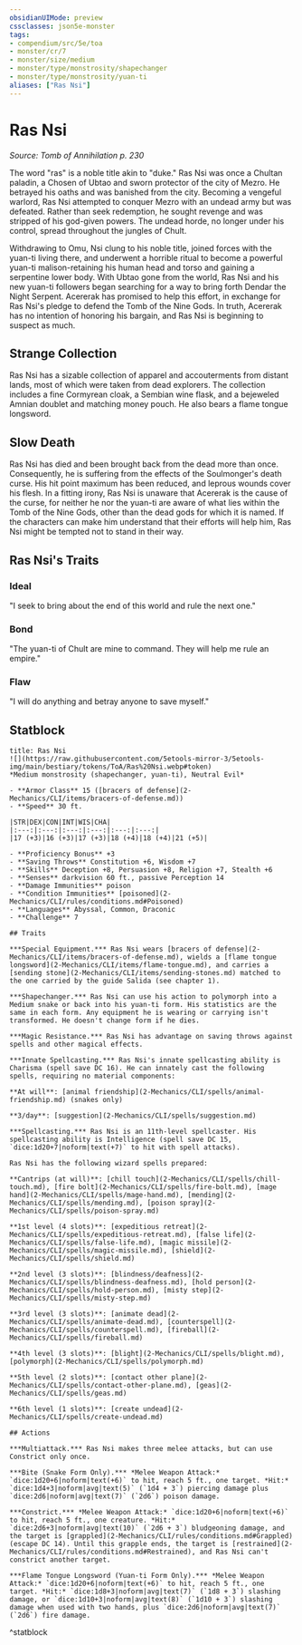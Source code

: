 ```yaml
---
obsidianUIMode: preview
cssclasses: json5e-monster
tags:
- compendium/src/5e/toa
- monster/cr/7
- monster/size/medium
- monster/type/monstrosity/shapechanger
- monster/type/monstrosity/yuan-ti
aliases: ["Ras Nsi"]
---
```

# Ras Nsi
*Source: Tomb of Annihilation p. 230*  

The word "ras" is a noble title akin to "duke." Ras Nsi was once a Chultan paladin, a Chosen of Ubtao and sworn protector of the city of Mezro. He betrayed his oaths and was banished from the city. Becoming a vengeful warlord, Ras Nsi attempted to conquer Mezro with an undead army but was defeated. Rather than seek redemption, he sought revenge and was stripped of his god-given powers. The undead horde, no longer under his control, spread throughout the jungles of Chult.

Withdrawing to Omu, Nsi clung to his noble title, joined forces with the yuan-ti living there, and underwent a horrible ritual to become a powerful yuan-ti malison-retaining his human head and torso and gaining a serpentine lower body. With Ubtao gone from the world, Ras Nsi and his new yuan-ti followers began searching for a way to bring forth Dendar the Night Serpent. Acererak has promised to help this effort, in exchange for Ras Nsi's pledge to defend the Tomb of the Nine Gods. In truth, Acererak has no intention of honoring his bargain, and Ras Nsi is beginning to suspect as much.

## Strange Collection

Ras Nsi has a sizable collection of apparel and accouterments from distant lands, most of which were taken from dead explorers. The collection includes a fine Cormyrean cloak, a Sembian wine flask, and a bejeweled Amnian doublet and matching money pouch. He also bears a flame tongue longsword.

## Slow Death

Ras Nsi has died and been brought back from the dead more than once. Consequently, he is suffering from the effects of the Soulmonger's death curse. His hit point maximum has been reduced, and leprous wounds cover his flesh. In a fitting irony, Ras Nsi is unaware that Acererak is the cause of the curse, for neither he nor the yuan-ti are aware of what lies within the Tomb of the Nine Gods, other than the dead gods for which it is named. If the characters can make him understand that their efforts will help him, Ras Nsi might be tempted not to stand in their way.

## Ras Nsi's Traits

### Ideal

"I seek to bring about the end of this world and rule the next one."

### Bond

"The yuan-ti of Chult are mine to command. They will help me rule an empire."

### Flaw

"I will do anything and betray anyone to save myself."

## Statblock

```ad-statblock
title: Ras Nsi
![](https://raw.githubusercontent.com/5etools-mirror-3/5etools-img/main/bestiary/tokens/ToA/Ras%20Nsi.webp#token)
*Medium monstrosity (shapechanger, yuan-ti), Neutral Evil*

- **Armor Class** 15 ([bracers of defense](2-Mechanics/CLI/items/bracers-of-defense.md))
- **Speed** 30 ft.

|STR|DEX|CON|INT|WIS|CHA|
|:---:|:---:|:---:|:---:|:---:|:---:|
|17 (+3)|16 (+3)|17 (+3)|18 (+4)|18 (+4)|21 (+5)|

- **Proficiency Bonus** +3
- **Saving Throws** Constitution +6, Wisdom +7
- **Skills** Deception +8, Persuasion +8, Religion +7, Stealth +6
- **Senses** darkvision 60 ft., passive Perception 14
- **Damage Immunities** poison
- **Condition Immunities** [poisoned](2-Mechanics/CLI/rules/conditions.md#Poisoned)
- **Languages** Abyssal, Common, Draconic
- **Challenge** 7

## Traits

***Special Equipment.*** Ras Nsi wears [bracers of defense](2-Mechanics/CLI/items/bracers-of-defense.md), wields a [flame tongue longsword](2-Mechanics/CLI/items/flame-tongue.md), and carries a [sending stone](2-Mechanics/CLI/items/sending-stones.md) matched to the one carried by the guide Salida (see chapter 1).

***Shapechanger.*** Ras Nsi can use his action to polymorph into a Medium snake or back into his yuan-ti form. His statistics are the same in each form. Any equipment he is wearing or carrying isn't transformed. He doesn't change form if he dies.

***Magic Resistance.*** Ras Nsi has advantage on saving throws against spells and other magical effects.

***Innate Spellcasting.*** Ras Nsi's innate spellcasting ability is Charisma (spell save DC 16). He can innately cast the following spells, requiring no material components:

**At will**: [animal friendship](2-Mechanics/CLI/spells/animal-friendship.md) (snakes only)

**3/day**: [suggestion](2-Mechanics/CLI/spells/suggestion.md)

***Spellcasting.*** Ras Nsi is an 11th-level spellcaster. His spellcasting ability is Intelligence (spell save DC 15, `dice:1d20+7|noform|text(+7)` to hit with spell attacks).

Ras Nsi has the following wizard spells prepared:

**Cantrips (at will)**: [chill touch](2-Mechanics/CLI/spells/chill-touch.md), [fire bolt](2-Mechanics/CLI/spells/fire-bolt.md), [mage hand](2-Mechanics/CLI/spells/mage-hand.md), [mending](2-Mechanics/CLI/spells/mending.md), [poison spray](2-Mechanics/CLI/spells/poison-spray.md)

**1st level (4 slots)**: [expeditious retreat](2-Mechanics/CLI/spells/expeditious-retreat.md), [false life](2-Mechanics/CLI/spells/false-life.md), [magic missile](2-Mechanics/CLI/spells/magic-missile.md), [shield](2-Mechanics/CLI/spells/shield.md)

**2nd level (3 slots)**: [blindness/deafness](2-Mechanics/CLI/spells/blindness-deafness.md), [hold person](2-Mechanics/CLI/spells/hold-person.md), [misty step](2-Mechanics/CLI/spells/misty-step.md)

**3rd level (3 slots)**: [animate dead](2-Mechanics/CLI/spells/animate-dead.md), [counterspell](2-Mechanics/CLI/spells/counterspell.md), [fireball](2-Mechanics/CLI/spells/fireball.md)

**4th level (3 slots)**: [blight](2-Mechanics/CLI/spells/blight.md), [polymorph](2-Mechanics/CLI/spells/polymorph.md)

**5th level (2 slots)**: [contact other plane](2-Mechanics/CLI/spells/contact-other-plane.md), [geas](2-Mechanics/CLI/spells/geas.md)

**6th level (1 slots)**: [create undead](2-Mechanics/CLI/spells/create-undead.md)

## Actions

***Multiattack.*** Ras Nsi makes three melee attacks, but can use Constrict only once.

***Bite (Snake Form Only).*** *Melee Weapon Attack:* `dice:1d20+6|noform|text(+6)` to hit, reach 5 ft., one target. *Hit:* `dice:1d4+3|noform|avg|text(5)` (`1d4 + 3`) piercing damage plus `dice:2d6|noform|avg|text(7)` (`2d6`) poison damage.

***Constrict.*** *Melee Weapon Attack:* `dice:1d20+6|noform|text(+6)` to hit, reach 5 ft., one creature. *Hit:* `dice:2d6+3|noform|avg|text(10)` (`2d6 + 3`) bludgeoning damage, and the target is [grappled](2-Mechanics/CLI/rules/conditions.md#Grappled) (escape DC 14). Until this grapple ends, the target is [restrained](2-Mechanics/CLI/rules/conditions.md#Restrained), and Ras Nsi can't constrict another target.

***Flame Tongue Longsword (Yuan-ti Form Only).*** *Melee Weapon Attack:* `dice:1d20+6|noform|text(+6)` to hit, reach 5 ft., one target. *Hit:* `dice:1d8+3|noform|avg|text(7)` (`1d8 + 3`) slashing damage, or `dice:1d10+3|noform|avg|text(8)` (`1d10 + 3`) slashing damage when used with two hands, plus `dice:2d6|noform|avg|text(7)` (`2d6`) fire damage.
```
^statblock